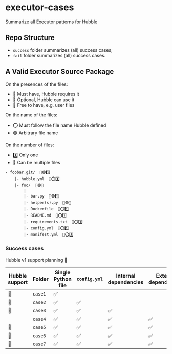 # executor-cases
Summarize all Executor patterns for Hubble

## Repo Structure

- `success` folder summarizes (all) success cases;
- `fail` folder summarizes (all) success cases.

## A Valid Executor Source Package

On the presences of the files:
- 💠 Must have, Hubble requires it
- 🔸 Optional, Hubble can use it
- 🔹 Free to have, e.g. user files

On the name of the files:
- ⭕ Must follow the file name Hubble defined
- 🟢 Arbitrary file name

On the number of files:
- 1️⃣ Only one
- 🔢 Can be multiple files

```text
- foobar.git/  🔸🟢1️⃣
    |- hubble.yml  🔸⭕1️⃣
    |- foo/  💠🟢️🔢
        |
        |- bar.py  💠🟢1️⃣
        |- helper(s).py  🔹🟢🔢
        |- Dockerfile  🔸⭕1️⃣
        |- README.md  🔸⭕1️⃣
        |- requirements.txt  🔸⭕1️⃣
        |- config.yml  🔸⭕1️⃣
        |- manifest.yml  🔸⭕1️⃣
```

### Success cases

Hubble v1 support planning 💜

Hubble support | Folder | Single Python file | `config.yml` |  Internal dependencies | External dependencies | `requirements.txt` with `jina` | `requirements.txt` | `Dockerfile` | `manifest.yml` | `README.md` |
| --- | --- | --- | --- | --- | --- | --- | --- |--- |--- |--- |
| 💜 | `case1` |  ✅ |
| 💜 | `case2` |  ✅ | ✅ |
| 💜 | `case3` |  ✅ | ✅ |✅ |
|   | `case4` |  ✅ | ✅ |✅ |✅ |
| 💜 | `case5` |  ✅ | ✅ |✅ |✅ |✅ |
| 💜 | `case6` |  ✅ | ✅ |✅ |✅ |✅ |✅ |
| 💜  | `case7` | ✅ | ✅ |✅ |✅ |✅ |✅ |✅ |

